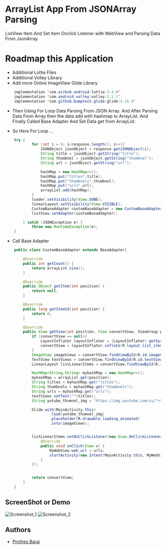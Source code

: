 
# ArrayList App From JSONArray Parsing

ListView Item And Set Item Onclick Listener with WebView and Parsing Data From JsonArray


# Roadmap this Application

- Additional Lottie Files
- Additional Volley Library
- Add more Online ImageView Glide Library


```java
    implementation 'com.airbnb.android:lottie:3.4.0'
    implementation 'com.android.volley:volley:1.2.1'
    implementation 'com.github.bumptech.glide:glide:4.16.0'
```

- Then Using For Loop Data Parsing From JSON Array. And After Parsing Data From Array then the data add with hashmap to ArrayList. And Finally Called Base Adapter And Set Data get from ArrayList.

- So Here For Loop ...

```java
    try {
            for (int i = 0; i<response.length(); i++){
                JSONObject jsonObject = response.getJSONObject(i);
                String title = jsonObject.getString("title");
                String thumbnel = jsonObject.getString("thumbnel");
                String url = jsonObject.getString("url");

                hashMap = new HashMap<>();
                hashMap.put("titles",title);
                hashMap.put("thumbnels",thumbnel);
                hashMap.put("urls",url);
                arrayList.add(hashMap);
            }
            loader.setVisibility(View.GONE);
            linearLayout.setVisibility(View.VISIBLE);
            CustomBaseAdapter customBaseAdapter = new CustomBaseAdapter();
            listView.setAdapter(customBaseAdapter);

        } catch (JSONException e) {
            throw new RuntimeException(e);
    }
```

- Call Base Adapter
```java
    public class CustomBaseAdapter extends BaseAdapter{

        @Override
        public int getCount() {
            return arrayList.size();
        }

        @Override
        public Object getItem(int position) {
            return null;
        }

        @Override
        public long getItemId(int position) {
            return 0;
        }

        @Override
        public View getView(int position, View convertView, ViewGroup parent) {
            if (convertView == null){
                LayoutInflater layoutInflater = (LayoutInflater) getSystemService(Context.LAYOUT_INFLATER_SERVICE);
                convertView = layoutInflater.inflate(R.layout.list_item_design_layout,parent,false);
            }
            ImageView imageViews = convertView.findViewById(R.id.imageViewItems);
            TextView textViews = convertView.findViewById(R.id.textViewItems);
            LinearLayout listLinearItems = convertView.findViewById(R.id.listLinearItems);

            HashMap<String,String> myhashMap = new HashMap<>();
            myhashMap = arrayList.get(position);
            String titles = myhashMap.get("titles");
            String thumbnels = myhashMap.get("thumbnels");
            String urls = myhashMap.get("urls");
            textViews.setText(""+titles);
            String yotube_thumnel_img = "https://img.youtube.com/vi/"+thumbnels+"/1.jpg";

            Glide.with(MainActivity.this)
                    .load(yotube_thumnel_img)
                    .placeholder(R.drawable.loading_animated)
                    .into(imageViews);


            listLinearItems.setOnClickListener(new View.OnClickListener() {
                @Override
                public void onClick(View v) {
                    MyWebView.web_url = urls;
                    startActivity(new Intent(MainActivity.this, MyWebView.class));
                }
            });


            return convertView;
        }
    }
```

## ScreenShot or Demo
![Screenshot_1](https://github.com/user-attachments/assets/28ef7e75-c156-452e-811d-2af346a74223)
![Screenshot_2](https://github.com/user-attachments/assets/50481e08-117b-40d2-899d-16216986e874)

## Authors

- [Prothes Barai](https://prothes-asp.github.io/prothes/)

